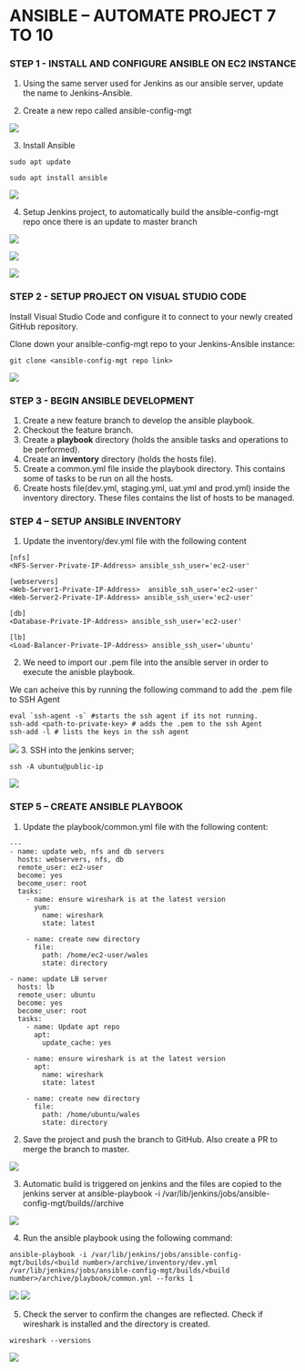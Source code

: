 # ANSIBLE – AUTOMATE PROJECT 7 TO 10

### STEP 1 - INSTALL AND CONFIGURE ANSIBLE ON EC2 INSTANCE

1. Using the same server used for Jenkins as our ansible server, update the name to Jenkins-Ansible.

2. Create a new repo called ansible-config-mgt

![](./images/p11/ScreenShot_5_7_2022_3_22_14_PM.png)

3. Install Ansible
```
sudo apt update

sudo apt install ansible
```

![](./images/p11/ScreenShot_5_7_2022_3_36_58_PM.png)

4. Setup Jenkins project, to automatically build the ansible-config-mgt repo once there is an update to master branch

![](/images/p11/ScreenShot_5_7_2022_3_56_55_PM.png)

![](/images/p11/ScreenShot_5_7_2022_3_57_52_PM.png)

![](/images/p11/ScreenShot_5_7_2022_4_19_50_PM.png)


### STEP 2 - SETUP PROJECT ON VISUAL STUDIO CODE 

Install Visual Studio Code and configure it to connect to your newly created GitHub repository.

Clone down your ansible-config-mgt repo to your Jenkins-Ansible instance:
```
git clone <ansible-config-mgt repo link>
```

![](/images/p11/ScreenShot_5_7_2022_5_39_09_PM.png)

### STEP 3 - BEGIN ANSIBLE DEVELOPMENT

1. Create a new feature branch to develop the ansible playbook.
2. Checkout the feature branch.
3. Create a **playbook** directory (holds the ansible tasks and operations to be performed).
4. Create an **inventory** directory (holds the hosts file).
5. Create a common.yml file inside the playbook directory. This contains some of tasks to be run on all the hosts.
6. Create hosts file(dev.yml, staging.yml, uat.yml and prod.yml) inside the inventory directory. These files contains the list of hosts to be managed.

### STEP 4 – SETUP ANSIBLE INVENTORY

1. Update the inventory/dev.yml file with the following content
```
[nfs]
<NFS-Server-Private-IP-Address> ansible_ssh_user='ec2-user'

[webservers]
<Web-Server1-Private-IP-Address>  ansible_ssh_user='ec2-user'
<Web-Server2-Private-IP-Address> ansible_ssh_user='ec2-user'

[db]
<Database-Private-IP-Address> ansible_ssh_user='ec2-user' 

[lb]
<Load-Balancer-Private-IP-Address> ansible_ssh_user='ubuntu'
```
2. We need to import our .pem file into the ansible server in order to execute the anisble playbook.<br>

We can acheive this by running the following command to add the .pem file to SSH Agent
```
eval `ssh-agent -s` #starts the ssh agent if its not running.
ssh-add <path-to-private-key> # adds the .pem to the ssh Agent
ssh-add -l # lists the keys in the ssh agent
```
![](/images/p11/ScreenShot_5_7_2022_4_54_00_PM.png)
3. SSH into the jenkins server;
```
ssh -A ubuntu@public-ip
```

![](/images/p11/ScreenShot_5_7_2022_5_06_54_PM.png)

### STEP 5 – CREATE ANSIBLE PLAYBOOK
1. Update the playbook/common.yml file with the following content:
```
---
- name: update web, nfs and db servers
  hosts: webservers, nfs, db
  remote_user: ec2-user
  become: yes
  become_user: root
  tasks:
    - name: ensure wireshark is at the latest version
      yum:
        name: wireshark
        state: latest

    - name: create new directory
      file:
        path: /home/ec2-user/wales
        state: directory    

- name: update LB server
  hosts: lb
  remote_user: ubuntu
  become: yes
  become_user: root
  tasks:
    - name: Update apt repo
      apt: 
        update_cache: yes

    - name: ensure wireshark is at the latest version
      apt:
        name: wireshark
        state: latest

    - name: create new directory
      file:
        path: /home/ubuntu/wales
        state: directory     
```
2. Save the project and push the branch to GitHub. Also create a PR to merge the branch to master.

![](/images/p11/ScreenShot_5_7_2022_5_22_58_PM.png)

3. Automatic build is triggered on jenkins and the files are copied to the jenkins server at ansible-playbook -i /var/lib/jenkins/jobs/ansible-config-mgt/builds/<build number>/archive

![](/images/p11/ScreenShot_5_7_2022_5_24_54_PM.png)

4. Run the ansible playbook using the following command:
```
ansible-playbook -i /var/lib/jenkins/jobs/ansible-config-mgt/builds/<build number>/archive/inventory/dev.yml /var/lib/jenkins/jobs/ansible-config-mgt/builds/<build number>/archive/playbook/common.yml --forks 1
```
![](/images/p11/ScreenShot_5_8_2022_12_59_49_AM.png)
![](/images/p11/ScreenShot_5_8_2022_1_00_26_AM.png)

5. Check the server to confirm the changes are reflected. Check if wireshark is installed and the directory is created.
```
wireshark --versions
```
![](/images/p11/ScreenShot_5_8_2022_1_04_35_AM.png)